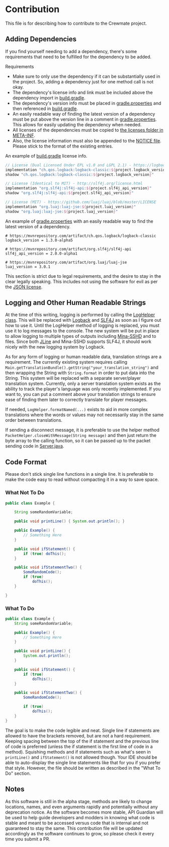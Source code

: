 # Contribution

This file is for describing how to contribute to the Crewmate project.

## Adding Dependencies

If you find yourself needing to add a dependency, there's some requirements that need to be fulfilled for the dependency to be added.

Requirements
* Make sure to only use the dependency if it can be substantially used in the project. So, adding a dependency just for one method call is not okay.
* The dependency's license info and link must be included above the dependency import in [build.gradle](build.gradle).
* The dependency's version info must be placed in [gradle.properties](gradle.properties) and then referenced in [build.gradle](build.gradle).
* An easily readable way of finding the latest version of a dependency must be put above the version line in a comment in [gradle.properties](gradle.properties). This allows for easily updating the dependency when needed.
* All licenses of the dependencies must be copied to [the licenses folder in META-INF](src/main/resources/META-INF/licenses).
* Also, the license information must also be appended to the [NOTICE file](src/main/resources/META-INF/NOTICE). Please stick to the format of the existing entries.

An example of [build.gradle](build.gradle) license info.

```Groovy
// License (Dual Licensed Under EPL v1.0 and LGPL 2.1) - https://logback.qos.ch/license.html
implementation "ch.qos.logback:logback-classic:${project.logback_version}"
shadow "ch.qos.logback:logback-classic:${project.logback_version}"

// License (Identical to MIT) - http://slf4j.org/license.html
implementation "org.slf4j:slf4j-api:${project.slf4j_api_version}"
shadow "org.slf4j:slf4j-api:${project.slf4j_api_version}"

// License (MIT) - https://github.com/luaj/luaj/blob/master/LICENSE
implementation "org.luaj:luaj-jse:${project.luaj_version}"
shadow "org.luaj:luaj-jse:${project.luaj_version}"
```

An example of [gradle.properties](gradle.properties) with an easily readable way to find the latest version of a dependency.

```Properties
# https://mvnrepository.com/artifact/ch.qos.logback/logback-classic
logback_version = 1.3.0-alpha5

# https://mvnrepository.com/artifact/org.slf4j/slf4j-api
slf4j_api_version = 2.0.0-alpha1

# https://mvnrepository.com/artifact/org.luaj/luaj-jse
luaj_version = 3.0.1
```

This section is strict due to legal requirements, and the desire to stay in the clear legally speaking. This includes not using the software for evil as per the [JSON license](src/main/resources/META-INF/licenses/json-license.txt).

## Logging and Other Human Readable Strings

At the time of this writing, logging is performed by calling the [LogHelper class](src/main/java/me/alexisevelyn/crewmate/LogHelper.java). This will be replaced with [Logback](https://logback.qos.ch/) and [SLF4J](http://www.slf4j.org/) as soon as I figure out how to use it. Until the LogHelper method of logging is replaced, you must use it to log messages to the console. The new system will be put in place to allow logging to multiple types of outputs including [Mina-SSHD](https://github.com/apache/mina-sshd/blob/master/README.md) and to files. Since both [JLine](https://github.com/jline/jline3/blob/master/README.md) and Mina-SSHD supports SLF4J, it should work nicely with the new logging system by Logback.

As for any form of logging or human readable data, translation strings are a requirement. The currently existing system requires calling `Main.getTranslationBundle().getString("your_translation_string")` and then wrapping the String with `String.format` in order to put data into the String. This system will be replaced with a separate server/player translation system. Currently, only a server translation system exists as the ability to track the player's language was only recently implemented. If you want to, you can put a comment above your translation strings to ensure ease of finding them later to correctly translate for player messages.

If needed, `LogHelper.formatNamed(...)` exists to aid in more complex translations where the words or values may not necessarily stay in the same order between translations.

If sending a disconnect message, it is preferable to use the helper method `PacketHelper.closeWithMessage(String message)` and then just return the byte array to the calling function, so it can be passed up to the packet sending code in [Server.java](src/main/java/me/alexisevelyn/crewmate/Server.java).

## Code Format

Please don't stick single line functions in a single line. It is preferable to make the code easy to read without compacting it in a way to save space.

### What Not To Do
```Java
public class Example {

    String someRandomVariable;

    public void printLine() { System.out.println(); }

    public Example() {
        // Something Here
    }

    public void ifStatement() {
        if (true) doThis();
    }

    public void ifStatementTwo() {
    	SomeRandomCode();
        if (true)
            doThis();
    }

}
``` 

### What To Do
```Java
public class Example {
    String someRandomVariable;

    public Example() {
        // Something Here
    }

    public void printLine() {
        System.out.println();
    }

    public void ifStatement() {
        if (true)
            doThis();
    }

    public void ifStatementTwo() {
    	SomeRandomCode();

        if (true)
            doThis();
    }
}
``` 

The goal is to make the code legible and neat. Single line if statements are allowed to have the brackets removed, but are not a hard requirement. Keeping spacing between the top of the if statement and the previous line of code is preferred (unless the if statement is the first line of code in a method). Squishing methods and if statements such as what's seen in `printLine()` and `ifStatement()` is not allowed though. Your IDE should be able to auto-display the single line statements like that for you if you prefer that style. However, the file should be written as described in the "What To Do" section.

## Notes

As this software is still in the alpha stage, methods are likely to change locations, names, and even arguments rapidly and potentially without any deprecation notice. As the software becomes more stable, API Guardian will be used to help guide developers and modders in knowing what code is stable and meant to be accessed versus code that is internal and not guaranteed to stay the same. This contribution file will be updated accordingly as the software continues to grow, so please check it every time you submit a PR.